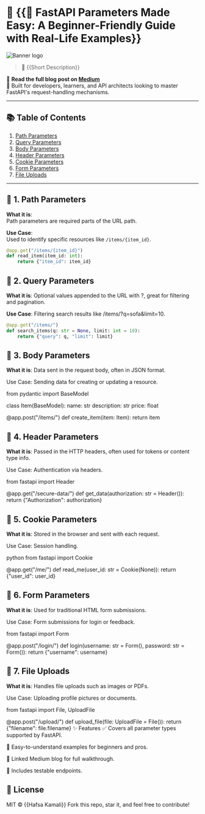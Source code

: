 # 🚀 {{🚀 FastAPI Parameters Made Easy: A Beginner-Friendly Guide with Real-Life Examples}}

![Banner logo](https://gpttutorpro.com/wp-content/uploads/2024/02/a-professor-robot-is-teaching-a-tutorial-with-the-title-fastapi-basics-path-parameters-query-parameters-and-request-body-in-a-boardroom.jpeg)
> 📖 {{Short Description}}

🔗 **Read the full blog post on [Medium]({{https://medium.com/@hafsakamali362/fastapi-parameters-made-easy-a-beginner-friendly-guide-with-real-life-examples-9016d782d523}})**  
📁 Built for developers, learners, and API architects looking to master FastAPI's request-handling mechanisms.

---

## 📚 Table of Contents

1. [Path Parameters](#-1-path-parameters)
2. [Query Parameters](#-2-query-parameters)
3. [Body Parameters](#-3-body-parameters)
4. [Header Parameters](#-4-header-parameters)
5. [Cookie Parameters](#-5-cookie-parameters)
6. [Form Parameters](#-6-form-parameters)
7. [File Uploads](#-7-file-uploads)

---

## 🔹 1. Path Parameters

**What it is**:  
Path parameters are required parts of the URL path.

**Use Case**:  
Used to identify specific resources like `/items/{item_id}`.

```python
@app.get("/items/{item_id}")
def read_item(item_id: int):
    return {"item_id": item_id}
````

## 🔹 2. Query Parameters
**What it is**:
Optional values appended to the URL with ?, great for filtering and pagination.

**Use Case**:
Filtering search results like /items/?q=sofa&limit=10.

````python
@app.get("/items/")
def search_items(q: str = None, limit: int = 10):
    return {"query": q, "limit": limit}

````
## 🔹 3. Body Parameters
**What it is**:
Data sent in the request body, often in JSON format.

Use Case:
Sending data for creating or updating a resource.

from pydantic import BaseModel

class Item(BaseModel):
    name: str
    description: str
    price: float

@app.post("/items/")
def create_item(item: Item):
    return item
    
## 🔹 4. Header Parameters
**What it is**:
Passed in the HTTP headers, often used for tokens or content type info.

Use Case:
Authentication via headers.

from fastapi import Header

@app.get("/secure-data/")
def get_data(authorization: str = Header()):
    return {"Authorization": authorization}
## 🔹 5. Cookie Parameters
**What it is**:
Stored in the browser and sent with each request.

Use Case:
Session handling.

python
from fastapi import Cookie

@app.get("/me/")
def read_me(user_id: str = Cookie(None)):
    return {"user_id": user_id}
## 🔹 6. Form Parameters
**What it is**:
Used for traditional HTML form submissions.

Use Case:
Form submissions for login or feedback.

from fastapi import Form

@app.post("/login/")
def login(username: str = Form(), password: str = Form()):
    return {"username": username}

    
## 🔹 7. File Uploads
**What it is**:
Handles file uploads such as images or PDFs.

Use Case:
Uploading profile pictures or documents.

from fastapi import File, UploadFile

@app.post("/upload/")
def upload_file(file: UploadFile = File()):
    return {"filename": file.filename}
✨ Features
✅ Covers all parameter types supported by FastAPI.

🧠 Easy-to-understand examples for beginners and pros.

📘 Linked Medium blog for full walkthrough.

🧪 Includes testable endpoints.

## 📎 License
MIT © {{Hafsa Kamali}}
Fork this repo, star it, and feel free to contribute! 
